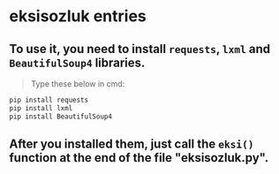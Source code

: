 # eksisozluk entries
## To use it, you need to install `requests`, `lxml` and `BeautifulSoup4` libraries.
> Type these below in cmd:
```sh
pip install requests
pip install lxml
pip install BeautifulSoup4
```
## After you installed them, just call the `eksi()` function at the end of the file "eksisozluk.py".
